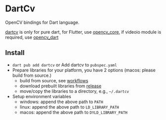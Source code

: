 # DartCv

OpenCV bindings for Dart language.

[dartcv](https://pub.dev/packages/dartcv) is only for pure dart, for Flutter, use [opencv_core](https://pub.dev/packages/opencv_core),
if videoio module is required, use [opencv_dart](https://pub.dev/packages/opencv_dart)

## Install

- `dart pub add dartcv` or Add dartcv to `pubspec.yaml`
- Prepare libraries for your platform, you have 2 options (macos: please build from source.)
  - build from source, see [workflows](https://github.com/rainyl/dartcv/tree/main/.github/workflows)
  - download prebuilt libraries from [release](https://github.com/rainyl/dartcv/releases)
  - move/copy the libraries to a directory, e.g., `~/.dartcv`
- Setup environment variables
  - windows: append the above path to `PATH`
  - linux: append the above path to `LD_LIBRARY_PATH`
  - macos: append the above path to `DYLD_LIBRARY_PATH`

